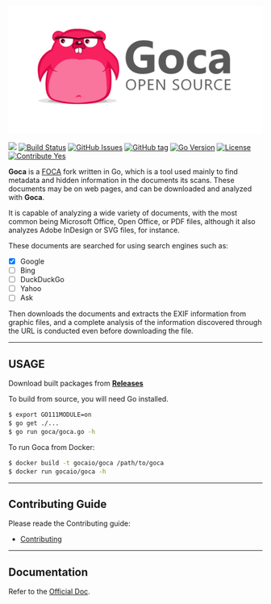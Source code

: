 ![](img/Goca_banner.png)

[![](https://img.shields.io/badge/Chat-Telegram-blue.svg?style=plastic&logo=telegram)](https://t.me/GocaIO) 
[![Build Status](https://travis-ci.org/Gocaio/goca.svg?branch=dev)](https://travis-ci.org/Gocaio/goca)
[![GitHub Issues](https://img.shields.io/github/issues/gocaio/goca.svg)](https://github.com/gocaio/goca/issues)
[![GitHub tag](https://img.shields.io/github/tag/Gocaio/goca.svg)](https://github.com/Gocaio/goca/tags)
[![Go Version](https://img.shields.io/badge/go-1.11-blue.svg?logo=go)](https://golang.org/dl/)
[![License](https://img.shields.io/badge/license-Apache%202.0-blue.svg)](https://www.apache.org/licenses/LICENSE-2.0)
[![Contribute Yes](https://img.shields.io/badge/contribute-yes-brightgreen.svg)](https://github.com/Gocaio/goca/blob/master/CONTRIBUTING.md)

**Goca** is a [FOCA](https://github.com/ElevenPaths/FOCA) fork written in Go, which is a tool used mainly to find metadata and hidden information in the documents its scans. These documents may be on web pages, and can be downloaded and analyzed with **Goca**.

It is capable of analyzing a wide variety of documents, with the most common being Microsoft Office, Open Office, or PDF files, although it also analyzes Adobe InDesign or SVG files, for instance.

These documents are searched for using search engines such as:

+ [x] Google
+ [ ] Bing
+ [ ] DuckDuckGo
+ [ ] Yahoo
+ [ ] Ask

Then downloads the documents and extracts the EXIF information from graphic files, and a complete analysis of the information discovered through the URL is conducted even before downloading the file.

***

## USAGE

Download built packages from [**Releases**](https://github.com/Gocaio/goca/releases)

To build from source, you will need Go installed.

```bash
$ export GO111MODULE=on 
$ go get ./...
$ go run goca/goca.go -h
```

To run Goca from Docker:

```bash
$ docker build -t gocaio/goca /path/to/goca
$ docker run gocaio/goca -h
```

***

## Contributing Guide

Please reade the Contributing guide:

+ [Contributing](CONTRIBUTING.md)

***

## Documentation

Refer to the [Official Doc](https://github.com/gocaio/Doc).
